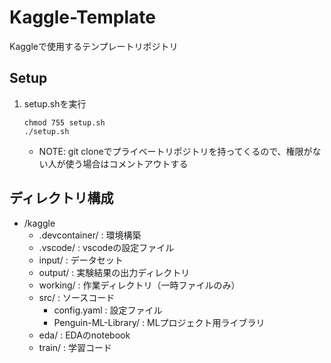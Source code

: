 # Kaggle-Template

Kaggleで使用するテンプレートリポジトリ

## Setup

1. setup.shを実行
   ```
   chmod 755 setup.sh
   ./setup.sh
   ```
   - NOTE: git cloneでプライベートリポジトリを持ってくるので、権限がない人が使う場合はコメントアウトする

## ディレクトリ構成

- /kaggle
  - .devcontainer/ : 環境構築
  - .vscode/ : vscodeの設定ファイル
  - input/ : データセット
  - output/ : 実験結果の出力ディレクトリ
  - working/ : 作業ディレクトリ（一時ファイルのみ）
  - src/ : ソースコード
    - config.yaml : 設定ファイル
    - Penguin-ML-Library/ : MLプロジェクト用ライブラリ
  - eda/ : EDAのnotebook
  - train/ : 学習コード
